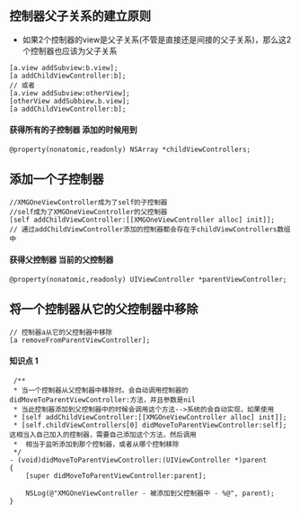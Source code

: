 ## 控制器父子关系的建立原则
- 如果2个控制器的view是父子关系(不管是直接还是间接的父子关系)，那么这2个控制器也应该为父子关系

```objc
[a.view addSubview:b.view];
[a addChildViewController:b];
// 或者
[a.view addSubview:otherView];
[otherView addSubbiew.b.view];
[a addChildViewController:b];
```

#### 获得所有的子控制器 添加的时候用到
```objc
@property(nonatomic,readonly) NSArray *childViewControllers;
```

## 添加一个子控制器
```objc
//XMGOneViewController成为了self的子控制器
//self成为了XMGOneViewController的父控制器
[self addChildViewController:[[XMGOneViewController alloc] init]];
// 通过addChildViewController添加的控制器都会存在于childViewControllers数组中
```

#### 获得父控制器 当前的父控制器
```objc
@property(nonatomic,readonly) UIViewController *parentViewController;
```

## 将一个控制器从它的父控制器中移除
```objc
// 控制器a从它的父控制器中移除
[a removeFromParentViewController];
```

####  知识点 1
```objc
 /**
 * 当一个控制器从父控制器中移除时。会自动调用控制器的didMoveToParentViewController:方法，并且参数是nil
 * 当此控制器添加到父控制器中的时候会调用这个方法-->系统的会自动实现，如果使用
 * [self addChildViewController:[[XMGOneViewController alloc] init]];
 * [self.childViewControllers[0] didMoveToParentViewController:self]; 这相当入自己加入的控制器，需要自己添加这个方法，然后调用
 *  相当于监听添加到那个控制器，或者从哪个控制移除
 */
- (void)didMoveToParentViewController:(UIViewController *)parent
{
    [super didMoveToParentViewController:parent];
    
    NSLog(@"XMGOneViewController - 被添加到父控制器中 - %@", parent);
}
```